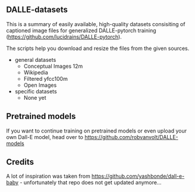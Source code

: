 ## DALLE-datasets
This is a summary of easily available, high-quality datasets consisiting of captioned image files for generalized DALLE-pytorch training (https://github.com/lucidrains/DALLE-pytorch).

The scripts help you download and resize the files from the given sources.

* general datasets
  * Conceptual Images 12m
  * Wikipedia
  * Filtered yfcc100m
  * Open Images
* specific datasets
  * None yet


## Pretrained models

If you want to continue training on pretrained models or even upload your own Dall-E model, head over to https://github.com/robvanvolt/DALLE-models

## Credits

A lot of inspiration was taken from https://github.com/yashbonde/dall-e-baby - unfortunately that repo does not get updated anymore...
